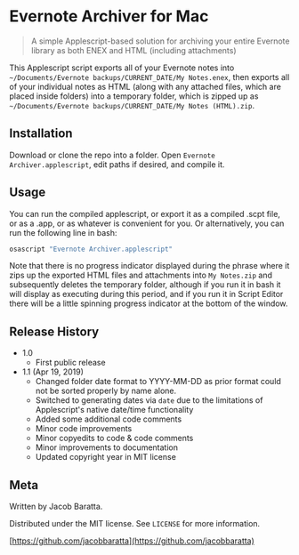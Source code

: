 # Evernote Archiver for Mac
>A simple Applescript-based solution for archiving your entire Evernote library as both ENEX and HTML (including attachments)

This Applescript script exports all of your Evernote notes into `~/Documents/Evernote backups/CURRENT_DATE/My Notes.enex`, then exports all of your individual notes as HTML (along with any attached files, which are placed inside folders) into a temporary folder, which is zipped up as `~/Documents/Evernote backups/CURRENT_DATE/My Notes (HTML).zip`.

## Installation

Download or clone the repo into a folder. Open `Evernote Archiver.applescript`, edit paths if desired, and compile it.

## Usage

You can run the compiled applescript, or export it as a compiled .scpt file, or as a .app, or as whatever is convenient for you. Or alternatively, you can run the following line in bash:

```sh
osascript "Evernote Archiver.applescript"
```

Note that there is no progress indicator displayed during the phrase where it zips up the exported HTML files and attachments into `My Notes.zip` and subsequently deletes the temporary folder, although if you run it in bash it will display as executing during this period, and if you run it in Script Editor there will be a little spinning progress indicator at the bottom of the window.


## Release History

* 1.0
	* First public release
* 1.1 (Apr 19, 2019)
	* Changed folder date format to YYYY-MM-DD as prior format could not be sorted properly by name alone.
	* Switched to generating dates via `date` due to the limitations of Applescript's native date/time functionality
	* Added some additional code comments
	* Minor code improvements
	* Minor copyedits to code & code comments
	* Minor improvements to documentation
	* Updated copyright year in MIT license

## Meta

Written by Jacob Baratta.

Distributed under the MIT license. See ``LICENSE`` for more information.

[https://github.com/jacobbaratta](https://github.com/jacobbaratta)
